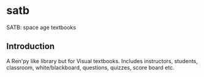 # satb
SATB: space age textbooks

## Introduction
A Ren'py like library but for Visual textbooks. Includes instructors, students, classroom, white/blackboard, questions, quizzes, score board etc.